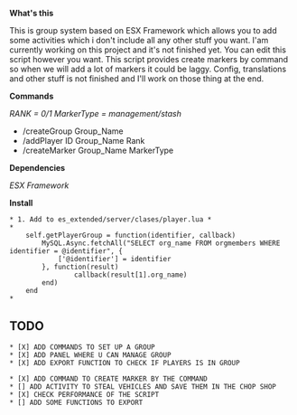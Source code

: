 **What's this**

This is group system based on ESX Framework which allows you to add some activities which i don't include all any other stuff you want. I'am currently working on this project and it's not finished yet. You can edit this script however you want. This script provides create markers by command so when we will add a lot of markers it could be laggy. Config, translations and other stuff is not finished and I'll work on those thing at the end.

**Commands**

*RANK = 0/1*
*MarkerType = management/stash*

* /createGroup Group_Name
* /addPlayer ID Group_Name Rank
* /createMarker Group_Name MarkerType

**Dependencies**

*ESX Framework*

**Install**

    * 1. Add to es_extended/server/clases/player.lua *
    *
    	self.getPlayerGroup = function(identifier, callback) 
		    MySQL.Async.fetchAll("SELECT org_name FROM orgmembers WHERE identifier = @identifier", {
			    ['@identifier'] = identifier
		    }, function(result)
				    callback(result[1].org_name)
		    end)
	    end
    *

## TODO 

    * [X] ADD COMMANDS TO SET UP A GROUP
    * [X] ADD PANEL WHERE U CAN MANAGE GROUP
    * [X] ADD EXPORT FUNCTION TO CHECK IF PLAYERS IS IN GROUP

    * [X] ADD COMMAND TO CREATE MARKER BY THE COMMAND
    * [] ADD ACTIVITY TO STEAL VEHICLES AND SAVE THEM IN THE CHOP SHOP
    * [X] CHECK PERFORMANCE OF THE SCRIPT
    * [] ADD SOME FUNCTIONS TO EXPORT
